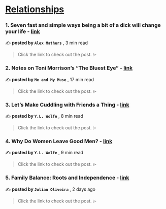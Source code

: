 
<h1><a href=https://medium.com/tag/relationships/recommended target="_blank" rel="noopener noreferrer">Relationships</a></h1>
<h3>1. Seven fast and simple ways being a bit of a dick will change your life - <a href=https://medium.com/@iamalexmathers/seven-fast-and-simple-ways-being-a-bit-of-a-dick-will-change-your-life-cc214ec5a826?source=tag_recommended_feed---------0-84----------relationships----------0237e072_1af4_47fa_90b2_45d79423781f------- target="_blank" rel="noopener noreferrer">link</a></h3>

✍️ **posted by `Alex Mathers`** <date> , 3 min read</date>

<blockquote>Click the link to check out the post. ⌲</blockquote>

<h3>2. Notes on Toni Morrison’s “The Bluest Eye” - <a href=https://medium.com/fourth-wave/notes-on-toni-morrisons-the-bluest-eye-4d682af1ba65?source=tag_recommended_feed---------1-107----------relationships----------0237e072_1af4_47fa_90b2_45d79423781f------- target="_blank" rel="noopener noreferrer">link</a></h3>

✍️ **posted by `Me and My Muse`** <date> , 17 min read</date>

<blockquote>Click the link to check out the post. ⌲</blockquote>

<h3>3. Let’s Make Cuddling with Friends a Thing - <a href=https://medium.com/liberty-76/lets-make-cuddling-with-friends-a-thing-ba4a44b65eca?source=tag_recommended_feed---------2-107----------relationships----------0237e072_1af4_47fa_90b2_45d79423781f------- target="_blank" rel="noopener noreferrer">link</a></h3>

✍️ **posted by `Y.L. Wolfe`** <date> , 8 min read</date>

<blockquote>Click the link to check out the post. ⌲</blockquote>

<h3>4. Why Do Women Leave Good Men? - <a href=https://medium.com/liberty-76/why-do-women-leave-good-men-6b2e0441b3d9?source=tag_recommended_feed---------3-85----------relationships----------0237e072_1af4_47fa_90b2_45d79423781f------- target="_blank" rel="noopener noreferrer">link</a></h3>

✍️ **posted by `Y.L. Wolfe`** <date> , 9 min read</date>

<blockquote>Click the link to check out the post. ⌲</blockquote>

<h3>5. Family Balance: Roots and Independence - <a href=https://medium.com/@freelancerwriter/family-balance-roots-and-independence-e66c42ffcd9e?source=tag_recommended_feed---------4-84----------relationships----------0237e072_1af4_47fa_90b2_45d79423781f------- target="_blank" rel="noopener noreferrer">link</a></h3>

✍️ **posted by `Julian Oliveira`** <date> , 2 days ago</date>

<blockquote>Click the link to check out the post. ⌲</blockquote>

